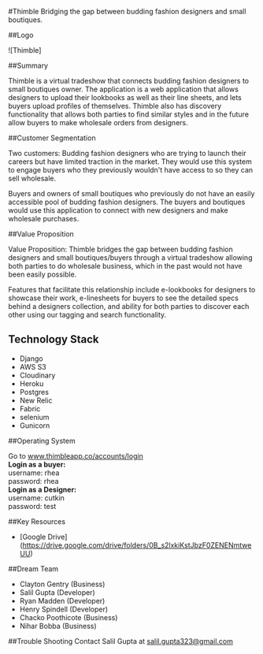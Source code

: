 #Thimble
Bridging the gap between budding fashion designers and small boutiques. 

##Logo

![Thimble]

##Summary

Thimble is a virtual tradeshow that connects budding fashion designers to small boutiques owner. The application is a web application that allows designers to upload their lookbooks as well as their line sheets, and lets buyers upload profiles of themselves. Thimble also has discovery functionality that allows both parties to find similar styles and in the future allow buyers to make wholesale orders from designers.

##Customer Segmentation

Two customers: Budding fashion designers who are trying to launch their careers but have limited traction in the market. They would use this system to engage buyers who they previously wouldn't have access to so they can sell wholesale.

Buyers and owners of small boutiques who previously do not have an easily accessible pool of budding fashion designers. The buyers and boutiques would use this application to connect with new designers and make wholesale purchases. 

##Value Proposition

Value Proposition: Thimble bridges the gap between budding fashion designers and small boutiques/buyers through a virtual tradeshow allowing both parties to do wholesale business, which in the past would not have been easily possible. 

Features that facilitate this relationship include e-lookbooks for designers to showcase their work, e-linesheets for buyers to see the detailed specs behind a designers collection, and ability for both parties to discover each other using our tagging and search functionality. 

## Technology Stack

- Django
- AWS S3
- Cloudinary
- Heroku 
- Postgres
- New Relic 
- Fabric 
- selenium
- Gunicorn

##Operating System

Go to www.thimbleapp.co/accounts/login <br>
<b>Login as a buyer:</b>
<br>
username: rhea
<br>
password: rhea
<br>
<b>Login as a Designer:</b><br>
username: cutkin
<br>
password: test

##Key Resources
* [Google Drive] (https://drive.google.com/drive/folders/0B_s2lxkiKstJbzF0ZENENmtweUU)

##Dream Team
* Clayton Gentry (Business)<br>
* Salil Gupta (Developer)<br>
* Ryan Madden (Developer)<br>
* Henry Spindell (Developer)<br>
* Chacko Poothicote (Business)<br>
* Nihar Bobba (Business)<br>

##Trouble Shooting
Contact Salil Gupta at salil.gupta323@gmail.com

